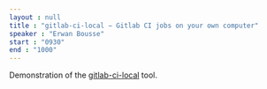 ```yaml
---
layout : null
title : "gitlab-ci-local − Gitlab CI jobs on your own computer"
speaker : "Erwan Bousse"
start : "0930"
end : "1000"
---
```


Demonstration of the [gitlab-ci-local](https://github.com/firecow/gitlab-ci-local/) tool.